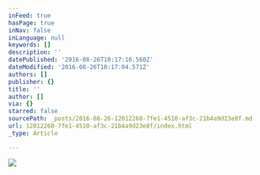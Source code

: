 ```yaml
---
inFeed: true
hasPage: true
inNav: false
inLanguage: null
keywords: []
description: ''
datePublished: '2016-08-26T10:17:16.560Z'
dateModified: '2016-08-26T10:17:04.571Z'
authors: []
publisher: {}
title: ''
author: []
via: {}
starred: false
sourcePath: _posts/2016-08-26-12012268-7fe1-4510-af3c-21b4a9d23e8f.md
url: 12012268-7fe1-4510-af3c-21b4a9d23e8f/index.html
_type: Article

---
```

![](https://the-grid-user-content.s3-us-west-2.amazonaws.com/6a29f0f0-aae5-495d-9f09-afcc668251b3.png)